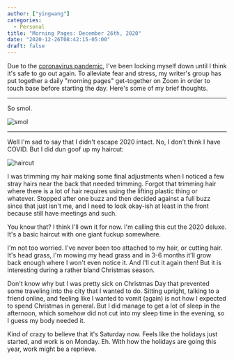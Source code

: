 ```yaml
---
author: ["yingwang"]
categories:
  - Personal
title: "Morning Pages: December 26th, 2020"
date: "2020-12-26T08:42:15-05:00"
draft: false
---
```


Due to the [coronavirus
pandemic](https://en.wikipedia.org/wiki/2019-20_coronavirus_pandemic), I've been
locking myself down until I think it's safe to go out again. To alleviate fear
and stress, my writer's group has put together a daily "morning pages"
get-together on Zoom in order to touch base before starting the day. Here's some
of my brief thoughts.

__________

So smol.

![smol](/img/posts/2020/12/26/morning_pages.webp)

__________

Well I'm sad to say that I didn't escape 2020 intact. No, I don't think I have
COVID. But I did dun goof up my haircut:

![haircut](/img/posts/2020/12/26/haircut.jpg)

I was trimming my hair making some final adjustments when I noticed a few stray
hairs near the back that needed trimming. Forgot that trimming hair where there
is a lot of hair requires using the lifting plastic thing or whatever. Stopped
after one buzz and then decided against a full buzz since that just isn't me,
and I need to look okay-ish at least in the front because still have meetings
and such.

You know that? I think I'll own it for now. I'm calling this cut the 2020
deluxe. It's a basic haircut with one giant fuckup somewhere.

I'm not too worried. I've never been too attached to my hair, or cutting hair.
It's head grass, I'm mowing my head grass and in 3-6 months it'll grow back
enough where I won't even notice it. And I'll cut it again then! But it is
interesting during a rather bland Christmas season.

Don't know why but I was pretty sick on Christmas Day that prevented some
traveling into the city that I wanted to do. Sitting upright, talking to a
friend online, and feeling like I wanted to vomit (again) is not how I expected
to spend Christmas in general. But I did manage to get a lot of sleep in the
afternoon, which somehow did not cut into my sleep time in the evening, so I
guess my body needed it.

Kind of crazy to believe that it's Saturday now. Feels like the holidays just
started, and work is on Monday. Eh. With how the holidays are going this year,
work might be a reprieve.
